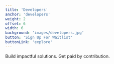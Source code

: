 ```yaml
---
title: 'Developers'
anchor: 'developers'
weight: 2
offset: 6
width: 6
background: 'images/developers.jpg'
button: 'Sign Up For Waitlist'
buttonLink: 'explore'
---
```


Build impactful solutions. Get paid by contribution.
